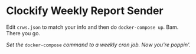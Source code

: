 # Clockify Weekly Report Sender

Edit `crws.json` to match your info and then do `docker-compose up`. Bam. There you go.

*Set the* `docker-compose` *command to a weekly cron job. Now you're poppin'.*
